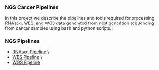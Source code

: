 ### NGS Cancer Pipelines
In this project we describe the pipelines and tools required for processing RNAseq, WES, and WGS data generated from next geneation sequencing from cancer samples using bash and python scripts.

### NGS Pipelines
* [RNAseq Pipeline](Scripts/RNAseq) \
* [WES Pipeline](Scripts/WES) \
* [WGS Pipeline](Scripts/WGS)
